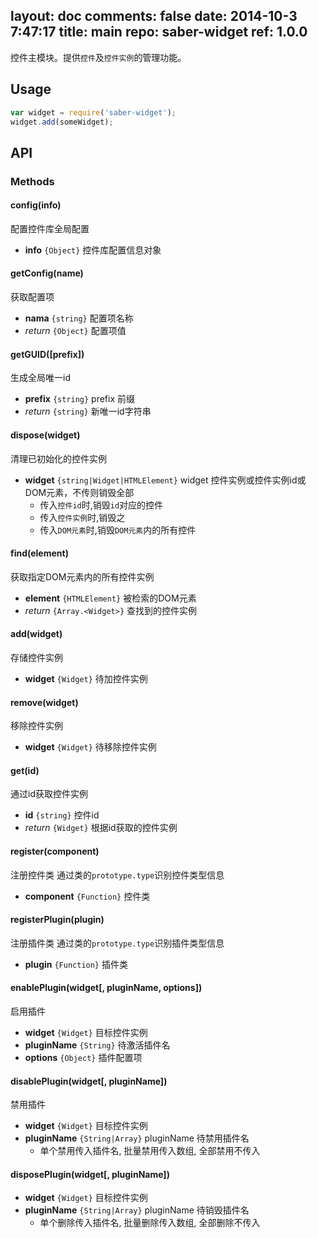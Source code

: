 layout: doc
comments: false
date: 2014-10-3 7:47:17
title: main
repo: saber-widget
ref: 1.0.0
---

控件主模块。提供`控件`及`控件实例`的管理功能。

## Usage

```js
var widget = require('saber-widget');
widget.add(someWidget);
```

## API

### Methods

#### config(info)

配置控件库全局配置

* **info** `{Object}` 控件库配置信息对象


#### getConfig(name)

获取配置项

* **nama** `{string}` 配置项名称
* _return_ `{Object}` 配置项值

#### getGUID([prefix])

生成全局唯一id

* **prefix** `{string}` prefix 前缀
* _return_ `{string}` 新唯一id字符串

#### dispose(widget)

清理已初始化的控件实例

* **widget** `{string|Widget|HTMLElement}` widget 控件实例或控件实例id或DOM元素，不传则销毁全部
    * 传入`控件id`时,销毁`id`对应的控件
    * 传入`控件实例`时,销毁之
    * 传入`DOM元素`时,销毁`DOM元素`内的所有控件

#### find(element)

获取指定DOM元素内的所有控件实例

* **element** `{HTMLElement}` 被检索的DOM元素
* _return_ `{Array.<Widget>}` 查找到的控件实例

#### add(widget)

存储控件实例

* **widget** `{Widget}` 待加控件实例

#### remove(widget)

移除控件实例

* **widget** `{Widget}` 待移除控件实例

#### get(id)

通过id获取控件实例

* **id** `{string}` 控件id
* _return_ `{Widget}` 根据id获取的控件实例

#### register(component)

注册控件类
通过类的`prototype.type`识别控件类型信息

* **component** `{Function}` 控件类

#### registerPlugin(plugin)

注册插件类
通过类的`prototype.type`识别插件类型信息

* **plugin** `{Function}` 插件类

#### enablePlugin(widget[, pluginName, options])

启用插件

* **widget** `{Widget}` 目标控件实例
* **pluginName** `{String}` 待激活插件名
* **options** `{Object}` 插件配置项


#### disablePlugin(widget[, pluginName])

禁用插件

* **widget** `{Widget}` 目标控件实例
* **pluginName** `{String|Array}` pluginName 待禁用插件名
    * 单个禁用传入插件名, 批量禁用传入数组, 全部禁用不传入

#### disposePlugin(widget[, pluginName])

* **widget** `{Widget}` 目标控件实例
* **pluginName** `{String|Array}` pluginName 待销毁插件名
    * 单个删除传入插件名, 批量删除传入数组, 全部删除不传入